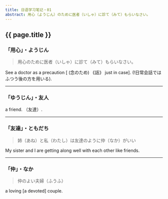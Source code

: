 ```yaml
---
title: 日语学习笔记・01
abstract: 用心（ようじん）のために医者（いしゃ）に診て（みて）もらいなさい。
---
```


## {{ page.title }}

### 「用心」・ようじん

> 用心のために医者（いしゃ）に診て（みて）もらいなさい。

See a doctor as a precaution [ (念のため) ｟話｠ just in case]. (!日常会話ではふつう後の方を用いる).

---

### 「ゆうじん」・友人

a friend. （友達）.

---

### 「友達」・ともだち

> 姉（あね）と私（わたし）は友達のように仲（なか）がいい

My sister and I are getting along well with each other like friends.

---

### 「仲」・なか

> 仲のよい夫婦（ふうふ）

a loving [a devoted] couple.









